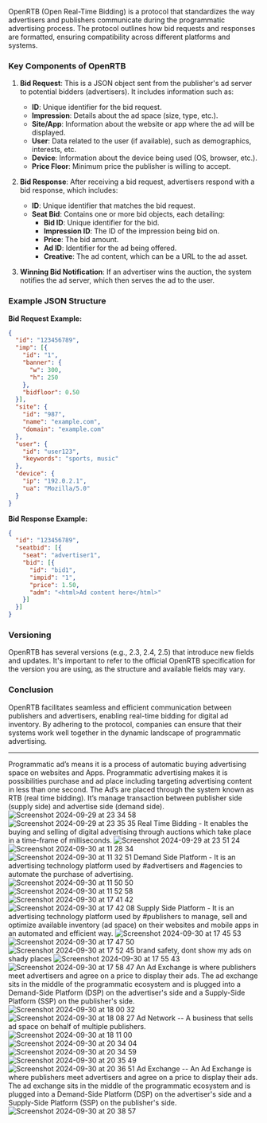 OpenRTB (Open Real-Time Bidding) is a protocol that standardizes the way advertisers and publishers communicate during the programmatic advertising process. The protocol outlines how bid requests and responses are formatted, ensuring compatibility across different platforms and systems.

### Key Components of OpenRTB

1. **Bid Request**: This is a JSON object sent from the publisher's ad server to potential bidders (advertisers). It includes information such as:
   - **ID**: Unique identifier for the bid request.
   - **Impression**: Details about the ad space (size, type, etc.).
   - **Site/App**: Information about the website or app where the ad will be displayed.
   - **User**: Data related to the user (if available), such as demographics, interests, etc.
   - **Device**: Information about the device being used (OS, browser, etc.).
   - **Price Floor**: Minimum price the publisher is willing to accept.

2. **Bid Response**: After receiving a bid request, advertisers respond with a bid response, which includes:
   - **ID**: Unique identifier that matches the bid request.
   - **Seat Bid**: Contains one or more bid objects, each detailing:
     - **Bid ID**: Unique identifier for the bid.
     - **Impression ID**: The ID of the impression being bid on.
     - **Price**: The bid amount.
     - **Ad ID**: Identifier for the ad being offered.
     - **Creative**: The ad content, which can be a URL to the ad asset.

3. **Winning Bid Notification**: If an advertiser wins the auction, the system notifies the ad server, which then serves the ad to the user.

### Example JSON Structure

**Bid Request Example:**

```json
{
  "id": "123456789",
  "imp": [{
    "id": "1",
    "banner": {
      "w": 300,
      "h": 250
    },
    "bidfloor": 0.50
  }],
  "site": {
    "id": "987",
    "name": "example.com",
    "domain": "example.com"
  },
  "user": {
    "id": "user123",
    "keywords": "sports, music"
  },
  "device": {
    "ip": "192.0.2.1",
    "ua": "Mozilla/5.0"
  }
}
```

**Bid Response Example:**

```json
{
  "id": "123456789",
  "seatbid": [{
    "seat": "advertiser1",
    "bid": [{
      "id": "bid1",
      "impid": "1",
      "price": 1.50,
      "adm": "<html>Ad content here</html>"
    }]
  }]
}
```

### Versioning

OpenRTB has several versions (e.g., 2.3, 2.4, 2.5) that introduce new fields and updates. It's important to refer to the official OpenRTB specification for the version you are using, as the structure and available fields may vary.

### Conclusion

OpenRTB facilitates seamless and efficient communication between publishers and advertisers, enabling real-time bidding for digital ad inventory. By adhering to the protocol, companies can ensure that their systems work well together in the dynamic landscape of programmatic advertising.


----------------------------------------------------------------------------------------------------------------
Programmatic ad’s means it is a process of automatic buying advertising space on websites and Apps. Programmatic advertising makes it is possibilities purchase and ad place including targeting advertising content in less than one second.
The Ad’s are placed through the system known as RTB (real time bidding). It’s manage transaction between publisher side (supply side) and advertise side (demand side).
![Screenshot 2024-09-29 at 23 34 58](https://github.com/user-attachments/assets/1ed79871-8518-4af5-9e8f-4d6944207a21)
![Screenshot 2024-09-29 at 23 35 35](https://github.com/user-attachments/assets/e47b8bbf-e1d1-4784-a9bb-29d5bfb621fa)
Real Time Bidding - It enables the buying and selling of digital advertising through auctions which take place in a time-frame of milliseconds.
![Screenshot 2024-09-29 at 23 51 24](https://github.com/user-attachments/assets/233c6c2a-4795-4026-ba4d-701e2b6865cc)
![Screenshot 2024-09-30 at 11 28 34](https://github.com/user-attachments/assets/2d99d386-880e-495c-b8d4-2e367d3ef2d5)
![Screenshot 2024-09-30 at 11 32 51](https://github.com/user-attachments/assets/3de0f439-8c74-475a-bf06-d35576b41511)
Demand Side Platform - It is an advertising technology platform used by #advertisers and #agencies to automate the purchase of advertising.
![Screenshot 2024-09-30 at 11 50 50](https://github.com/user-attachments/assets/36e40375-e924-4681-b4ba-dc066675a7ce)
![Screenshot 2024-09-30 at 11 52 58](https://github.com/user-attachments/assets/e5e5bac6-51af-4863-9a30-9291a04bb029)
![Screenshot 2024-09-30 at 17 41 42](https://github.com/user-attachments/assets/a39d54d8-1409-4600-bb6b-a6795edd8e36)
![Screenshot 2024-09-30 at 17 42 08](https://github.com/user-attachments/assets/44929d5c-17ef-48cd-87c0-6238350ae9fd)
Supply Side Platform - It is an advertising technology platform used by #publishers to manage, sell and optimize available inventory (ad space) on their websites and mobile apps in an automated and efficient way.
![Screenshot 2024-09-30 at 17 45 53](https://github.com/user-attachments/assets/8177dfe9-5988-4dc7-97ce-9d0f1f5f4e89)
![Screenshot 2024-09-30 at 17 47 50](https://github.com/user-attachments/assets/37573a0a-a069-407f-b723-e09f4dde4a90)
![Screenshot 2024-09-30 at 17 52 45](https://github.com/user-attachments/assets/7d64813f-66d3-4ad6-a551-ff1944df0161)
brand safety, dont show my ads on shady places
![Screenshot 2024-09-30 at 17 55 43](https://github.com/user-attachments/assets/a4efe67c-17ac-4ad8-b4bb-a09a1db348a9)
![Screenshot 2024-09-30 at 17 58 47](https://github.com/user-attachments/assets/51b5970a-d226-4520-a78a-0358221af5b1)
An Ad Exchange is where publishers meet advertisers and agree on a price to display their ads. The ad exchange sits in the middle of the programmatic ecosystem and is plugged into a Demand-Side Platform (DSP) on the advertiser's side and a Supply-Side Platform (SSP) on the publisher's side.
![Screenshot 2024-09-30 at 18 00 32](https://github.com/user-attachments/assets/a3cfc092-1e38-439a-857c-fe976bc88661)
![Screenshot 2024-09-30 at 18 08 27](https://github.com/user-attachments/assets/08bca883-aea3-4c8e-9f40-461cd4a81dfa)
Ad Network -- A business that sells ad space on behalf of multiple publishers.
![Screenshot 2024-09-30 at 18 11 00](https://github.com/user-attachments/assets/ba458496-51a3-4971-87c5-c406cd203ea9)
![Screenshot 2024-09-30 at 20 34 04](https://github.com/user-attachments/assets/774e5050-26ce-4345-ab03-95e7c3762451)
![Screenshot 2024-09-30 at 20 34 59](https://github.com/user-attachments/assets/4ac02bb3-2d70-4da6-9e53-46781fc65988)
![Screenshot 2024-09-30 at 20 35 49](https://github.com/user-attachments/assets/ca7794de-0a02-4b37-a6a8-138ec506fb30)
![Screenshot 2024-09-30 at 20 36 51](https://github.com/user-attachments/assets/54e959a5-8a1e-4335-a70d-e9f3b93bfdb2)
Ad Exchange  -- An Ad Exchange is where publishers meet advertisers and agree on a price to display their ads. The ad exchange sits in the middle of the programmatic ecosystem and is plugged into a Demand-Side Platform (DSP) on the advertiser's side and a Supply-Side Platform (SSP) on the publisher's side.
![Screenshot 2024-09-30 at 20 38 57](https://github.com/user-attachments/assets/90bed749-aaee-475b-b20c-753c0b4c0aa2)
